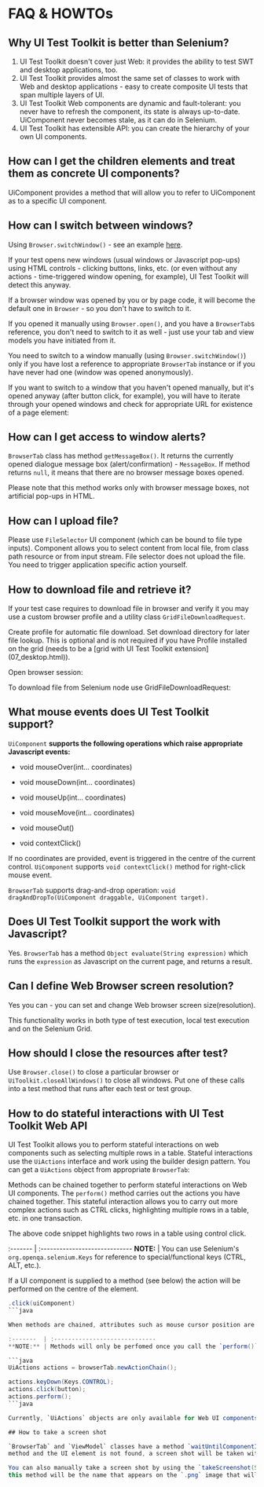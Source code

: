 <head>
   <title>UI Test Toolkit - FAQ & HOWTOs</title>
</head>

# FAQ & HOWTOs

<!-- MACRO{toc} -->

## Why UI Test Toolkit is better than Selenium?

1. UI Test Toolkit doesn't cover just Web: it provides the ability to test SWT and desktop applications, too.
2. UI Test Toolkit provides almost the same set of classes to work with Web and desktop applications - easy to create composite UI tests that span multiple layers of UI.
3. UI Test Toolkit Web components are dynamic and fault-tolerant: you never have to refresh the component, its state is always up-to-date. UiComponent never becomes stale, as it can do in Selenium.
4. UI Test Toolkit has extensible API: you can create the hierarchy of your own UI components.

## How can I get the children elements and treat them as concrete UI components?

UiComponent provides a method that will allow you to refer to UiComponent as to a specific UI component.

<!-- MACRO{snippet|id=GET_CHILD_ELEMENTS|file=ui-test-modules/ui-test-web/src/test/java/com/ericsson/cifwk/taf/ui/examples/UiWebCodeExamples.java} -->

## How can I switch between windows?

Using `Browser.switchWindow()` - see an example [here](01_web.html#a3._Use_this_browser_instance_to_open_appropriate_tabs_-_they_will_be_opened_inside_this_browser_and_you_can_switch_between_them).

If your test opens new windows (usual windows or Javascript pop-ups) using HTML controls - clicking buttons, links, etc. (or even without any
actions - time-triggered window opening, for example), UI Test Toolkit will detect this anyway.

If a browser window was opened by you or by page code, it will become the default one in `Browser` - so you don't have to switch to it.

If you opened it manually using `Browser.open()`, and you have a `BrowserTab`s reference, you don't need to switch to
it as well - just use your tab and view models you have initiated from it.

You need to switch to a window manually (using `Browser.switchWindow()`) only if you have lost a reference to
appropriate `BrowserTab` instance or if you have never had one (window was opened anonymously).

<!-- MACRO{snippet|id=SWITCH_WINDOWS_CHECKING_URLS|file=ui-test-modules/ui-test-web/src/test/java/com/ericsson/cifwk/taf/ui/examples/UiWebCodeExamples.java} -->

If you want to switch to a window that you haven't opened manually, but it's opened anyway (after button click, for example), you will have to iterate through
your opened windows and check for appropriate URL for existence of a page element:

<!-- MACRO{snippet|id=USING_WINDOWS_COLLECTION|file=ui-test-modules/ui-test-web/src/test/java/com/ericsson/cifwk/taf/ui/examples/UiWebCodeExamples.java} -->

## How can I get access to window alerts?

`BrowserTab` class has method `getMessageBox()`. It returns the currently opened dialogue message box (alert/confirmation) - `MessageBox`.
If method returns `null`, it means that there are no browser message boxes opened.

Please note that this method works only with browser message boxes, not artificial pop-ups in HTML.

## How can I upload file?

Please use `FileSelector` UI component (which can be bound to file type inputs). Component allows you to select content from local file, from
class path resource or from input stream. File selector does not upload the file. You need to trigger application specific action yourself.

<!-- MACRO{snippet|id=UPLOAD_FILE|file=ui-test-modules/ui-test-web/src/test/java/com/ericsson/cifwk/taf/ui/examples/UiWebCodeExamples.java} -->

## How to download file and retrieve it?

If your test case requires to download file in browser and verify it you may use a custom browser profile and a
utility class `GridFileDownloadRequest`.

Create profile for automatic file download. Set download directory for later file lookup.
This is optional and is not required if you have Profile installed on the grid (needs to be a [grid with UI Test Toolkit extension] (07_desktop.html)).

<!-- MACRO{snippet|id=UPLOAD_FILE|file=ui-test-modules/ui-test-web/src/test/java/com/ericsson/cifwk/taf/ui/examples/UiWebCodeExamples.java} -->

Open browser session:

<!-- MACRO{snippet|id=DOWNLOAD_FILE_BROWSER_SESSION|file=ui-test-modules/ui-test-web/src/test/java/com/ericsson/cifwk/taf/ui/examples/UiWebCodeExamples.java} -->

To download file from Selenium node use GridFileDownloadRequest:

<!-- MACRO{snippet|id=DOWNLOAD_FILE_REQUEST|file=ui-test-modules/ui-test-web/src/test/java/com/ericsson/cifwk/taf/ui/examples/UiWebCodeExamples.java} -->

## What mouse events does UI Test Toolkit support?

`UiComponent` **supports the following operations which raise appropriate Javascript events:**

* void mouseOver(int… coordinates)

* void mouseDown(int… coordinates)

* void mouseUp(int… coordinates)

* void mouseMove(int… coordinates)

* void mouseOut()

* void contextClick()

If no coordinates are provided, event is triggered in the centre of the current control. 
`UiComponent` supports `void contextClick()` method for right-click mouse event.

`BrowserTab` supports drag-and-drop operation: `void dragAndDropTo(UiComponent draggable, UiComponent target).`

## Does UI Test Toolkit support the work with Javascript?

Yes. `BrowserTab` has a method `Object evaluate(String expression)` which runs the `expression` as Javascript on the
current page, and returns a result.

## Can I define Web Browser screen resolution?

Yes you can - you can set and change Web browser screen size(resolution).

<!-- MACRO{snippet|id=REDEFINE_RESOLUTION|file=ui-test-modules/ui-test-web/src/test/java/com/ericsson/cifwk/taf/ui/examples/UiWebCodeExamples.java} -->

This functionality works in both type of test execution, local test execution and on the Selenium Grid.

## How should I close the resources after test?
Use `Browser.close()` to close a particular browser or `UiToolkit.closeAllWindows()` to close all windows.
Put one of these calls into a test method that runs after each test or test group.

## How to do stateful interactions with UI Test Toolkit Web API

UI Test Toolkit allows you to perform stateful interactions on web components such as selecting multiple rows in a table. Stateful interactions use the
`UiActions` interface and work using the builder design pattern. You can get a `UiActions` object from appropriate `BrowserTab`:

<!-- MACRO{snippet|id=ACTION_CHAINS1|file=ui-test-modules/ui-test-web/src/test/java/com/ericsson/cifwk/taf/ui/examples/UiWebCodeExamples.java} -->

Methods can be chained together to perform stateful interactions on Web UI components. The `perform()` method carries out
the actions you have chained together. This stateful interaction allows you to carry out more complex actions
such as CTRL clicks, highlighting multiple rows in a table, etc. in one transaction.

<!-- MACRO{snippet|id=ACTION_CHAINS2|file=ui-test-modules/ui-test-web/src/test/java/com/ericsson/cifwk/taf/ui/examples/UiWebCodeExamples.java} -->

The above code snippet highlights two rows in a table using control click.

:-------  | :-----------------------------
**NOTE:** | You can use Selenium's `org.openqa.selenium.Keys` for reference to special/functional keys (CTRL, ALT, etc.).

If a UI component is supplied to a method (see below) the action will be performed on the centre of the element.

```java
.click(uiComponent)
```java

When methods are chained, attributes such as mouse cursor position are inherited from previous methods in the chain if no element is supplied.

:-------  | :-----------------------------
**NOTE:** | Methods will only be perfomed once you call the `perform()` method.

```java
UiActions actions = browserTab.newActionChain();

actions.keyDown(Keys.CONTROL);
actions.click(button);
actions.perform();
```java

Currently, `UiActions` objects are only available for Web UI components (not desktop or SWT).

## How to take a screen shot

`BrowserTab` and `ViewModel` classes have a method `waitUntilComponentIsDisplayed()`. When using this
method and the UI element is not found, a screen shot will be taken with the current UI content. This screen shot will be added, as an attachment, to the Allure Report.

You can also manually take a screen shot by using the `takeScreenshot(String name)` method. The string passed to
this method will be the name that appears on the `.png` image that will be attached to the Allure Report.
